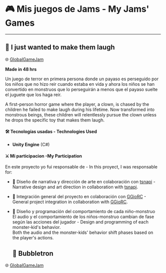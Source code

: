 # 🎮  Mis juegos de Jams - My Jams' Games 

---
## 🤡 **I just wanted to make them laugh**

🌐 [GlobalGameJam](https://globalgamejam.org/games/2024/i-just-wanted-make-them-laugh-6)

**Made in 48 hrs**

Un juego de terror en primera persona donde un payaso es perseguido por los niños que no hizo reir cuando estaba en vida y ahora los niños se han convertido en monstruos que lo perseguirán a menos que el payaso suelte el juguete que los haga reir. 

A first-person horror game where the player, a clown, is chased by the children he failed to make laugh during his lifetime.
Now transformed into monstrous beings, these children will relentlessly pursue the clown unless he drops the specific toy that makes them laugh.

#### 🛠️ Tecnologías usadas - Technologies Used

- **Unity Engine** (C#)

#### ⚔️ Mi participacion -My Participation

En este proyecto yo fui responsable de - In this proyect, I was responsable for: 

- 🧭 Diseño de narrativa y dirección de arte en colaboración con [tsnapi](https://www.instagram.com/tsanapi/) - Narrative design and art direction in collaboration with [tsnapi](https://www.instagram.com/tsanapi/).

- 🧭 Integración general del proyecto en colaboración con [GGioRC](https://github.com/GGioRC) - General project integration in collaboration with [GGioRC](https://github.com/GGioRC).

- 🧭 Diseño y programación del comportamiento de cada niño-monstruo  
  El audio y el comportamiento de los niños-monstruo cambian de fase según las acciones del jugador - Design and programming of each monster-kid's behavior.  
  Both the audio and the monster-kids' behavior shift phases based on the player's actions.



  ## 🤡 **Bubbletron**

🌐 [GlobalGameJam](https://globalgamejam.org/games/2025/bubbletron-5)
